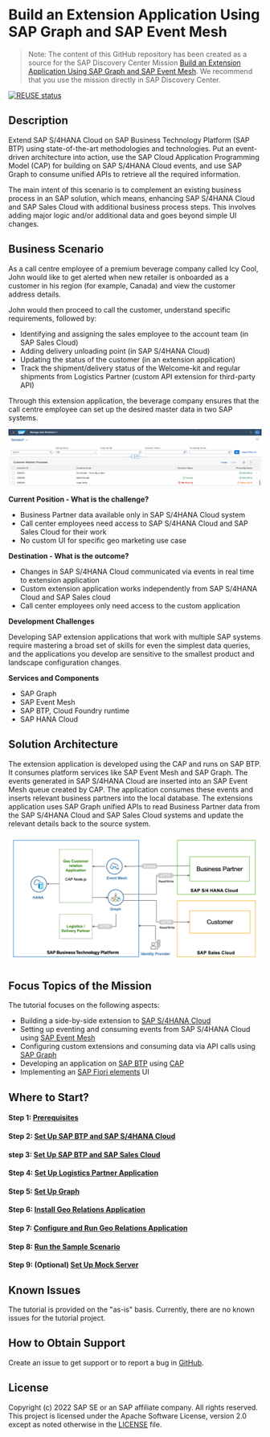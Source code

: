 # Build an Extension Application Using SAP Graph and SAP Event Mesh

> Note: The content of this GitHub repository has been created as a source for the SAP Discovery Center Mission [Build an Extension Application Using SAP Graph and SAP Event Mesh](https://discovery-center.cloud.sap/missiondetail/3702/3745/). We recommend that you use the mission directly in SAP Discovery Center.

[![REUSE status](https://api.reuse.software/badge/github.com/SAP-samples/cloud-extension-graph-sample)](https://api.reuse.software/info/github.com/SAP-samples/cloud-extension-graph-sample)

## Description

Extend SAP S/4HANA Cloud on SAP Business Technology Platform (SAP BTP) using state-of-the-art methodologies and technologies. Put an event-driven architecture into action, use the SAP Cloud Application Programming Model (CAP) for building on SAP S/4HANA Cloud events, and use SAP Graph to consume unified APIs to retrieve all the required information.

The main intent of this scenario is to complement an existing business process in an SAP solution, which means, enhancing SAP S/4HANA Cloud and SAP Sales Cloud with additional business process steps. This involves adding major logic and/or additional data and goes beyond simple UI changes.

## Business Scenario

As a call centre employee of a premium beverage company called Icy Cool, John would like to get alerted when new retailer is onboarded as a customer in his region (for example, Canada) and view the customer address details. 

John would then proceed to call the customer, understand specific requirements, followed by:
- Identifying and assigning the sales employee to the account team (in SAP Sales Cloud)
- Adding delivery unloading point (in SAP S/4HANA Cloud)
- Updating the status of the customer (in an extension application)
- Track the shipment/delivery status of the Welcome-kit and regular shipments from Logistics Partner (custom API extension for third-party API)

Through this extension application, the beverage company ensures that the call centre employee can set up the desired master data in two SAP systems.

![georel](./documentation/images/app.png)

**Current Position - What is the challenge?**

- Business Partner data available only in SAP S/4HANA Cloud system
- Call center employees need access to SAP S/4HANA Cloud and SAP Sales Cloud for their work
- No custom UI for specific geo marketing use case

**Destination - What is the outcome?**

- Changes in SAP S/4HANA Cloud communicated via events in real time to extension application
- Custom extension application works independently from SAP S/4HANA Cloud and SAP Sales cloud
- Call center employees only need access to the custom application

**Development Challenges**

Developing SAP extension applications that work with multiple SAP systems require mastering a broad set of skills for even the simplest data queries, and the applications you develop are sensitive to the smallest product and landscape configuration changes.

**Services and Components**

- SAP Graph
- SAP Event Mesh
- SAP BTP, Cloud Foundry runtime
- SAP HANA Cloud

## Solution Architecture

The extension application is developed using the CAP and runs on SAP BTP. It consumes platform services like SAP Event Mesh and SAP Graph. The events generated in SAP S/4HANA Cloud are inserted into an SAP Event Mesh queue created by CAP. The application consumes these events and inserts relevant business partners into the local database. The extensions application uses SAP Graph unified APIs to read Business Partner data from the SAP S/4HANA Cloud and SAP Sales Cloud systems and update the relevant details back to the source system.

![Solution diagram](./documentation/images/solutiondiagram-p3.png)

## Focus Topics of the Mission

The tutorial focuses on the following aspects:

- Building a side-by-side extension to [SAP S/4HANA Cloud](https://help.sap.com/docs/SAP_S4HANA_CLOUD)
- Setting up eventing and consuming events from SAP S/4HANA Cloud using [SAP Event Mesh](https://help.sap.com/viewer/product/SAP_EM/Cloud/en-US)
- Configuring custom extensions and consuming data via API calls using [SAP Graph](https://help.sap.com/viewer/84bbf6acb5384861add4cb6939bef647/PROD/en-US/af92ea0700ab4c59a3cfcd79158fdd56.html)
- Developing an application on [SAP BTP](https://help.sap.com/viewer/product/BTP/Cloud/en-US?task=discover_task) using [CAP](https://cap.cloud.sap/docs/)
- Implementing an [SAP Fiori elements](https://help.sap.com/viewer/product/SAP_FIORI_tools/Latest/en-US) UI


## Where to Start?

#### Step 1: [Prerequisites](./documentation/Prerequisites/README.md)

#### Step 2: [Set Up SAP BTP and SAP S/4HANA Cloud](./documentation/Set%20Up%20SAP%20BTP%20and%20SAP%20S/4HANA/README.md)

#### step 3: [Set Up SAP BTP and SAP Sales Cloud](./documentation/Set%20Up%20SAP%20BTP%20and%20SAP%20Sales%20Cloud/README.md)

#### Step 4: [Set Up Logistics Partner Application](./documentation/Set%20Up%20Logistics%20Partner%20app%20/README.md)
#### Step 5: [Set Up Graph](./documentation/Set%20Up%20SAP%20Graph/README.md)

#### Step 6: [Install Geo Relations Application](./documentation/Install%20Application/README.md)

#### Step 7: [Configure and Run Geo Relations Application](./documentation/Configure%20and%20Run%20Application/README.md)

#### Step 8: [Run the Sample Scenario](./documentation/Execute%20Example%20Scenario/README.md)

#### Step 9: (Optional) [Set Up Mock Server](./documentation/Set%20Up%20Mock%20Server/README.md)

## Known Issues

The tutorial is provided on the "as-is" basis. Currently, there are no known issues for the tutorial project.

## How to Obtain Support

Create an issue to get support or to report a bug in [GitHub](https://github.com/SAP-samples/cloud-extension-graph-sample/issues).

## License

Copyright (c) 2022 SAP SE or an SAP affiliate company. All rights reserved. This project is licensed under the Apache Software License, version 2.0 except as noted otherwise in the [LICENSE](LICENSES/Apache-2.0.txt) file.
